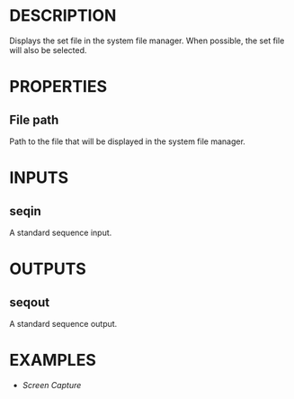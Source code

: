 # DESCRIPTION

Displays the set file in the system file manager. When possible, the set file will also be selected.

# PROPERTIES

## File path

Path to the file that will be displayed in the system file manager.

# INPUTS

## seqin

A standard sequence input.

# OUTPUTS

## seqout

A standard sequence output.

# EXAMPLES

-   _Screen Capture_
